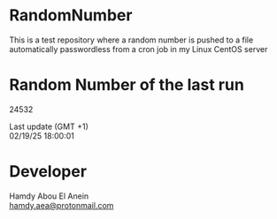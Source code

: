 # RandomNumber    
This is a test repository where a random number is pushed to a file automatically passwordless from a cron job in my Linux CentOS server    
# Random Number of the last run   
24532
      
Last update (GMT +1)    
02/19/25 18:00:01
# Developer    
Hamdy Abou El Anein   
hamdy.aea@protonmail.com
